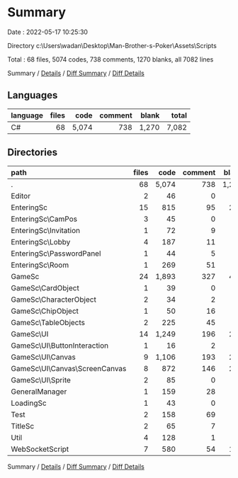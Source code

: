 # Summary

Date : 2022-05-17 10:25:30

Directory c:\Users\wadan\Desktop\Man-Brother-s-Poker\Assets\Scripts

Total : 68 files,  5074 codes, 738 comments, 1270 blanks, all 7082 lines

Summary / [Details](details.md) / [Diff Summary](diff.md) / [Diff Details](diff-details.md)

## Languages
| language | files | code | comment | blank | total |
| :--- | ---: | ---: | ---: | ---: | ---: |
| C# | 68 | 5,074 | 738 | 1,270 | 7,082 |

## Directories
| path | files | code | comment | blank | total |
| :--- | ---: | ---: | ---: | ---: | ---: |
| . | 68 | 5,074 | 738 | 1,270 | 7,082 |
| Editor | 2 | 46 | 0 | 13 | 59 |
| EnteringSc | 15 | 815 | 95 | 214 | 1,124 |
| EnteringSc\CamPos | 3 | 45 | 0 | 12 | 57 |
| EnteringSc\Invitation | 1 | 72 | 9 | 21 | 102 |
| EnteringSc\Lobby | 4 | 187 | 11 | 42 | 240 |
| EnteringSc\PasswordPanel | 1 | 44 | 5 | 13 | 62 |
| EnteringSc\Room | 1 | 269 | 51 | 72 | 392 |
| GameSc | 24 | 1,893 | 327 | 475 | 2,695 |
| GameSc\CardObject | 1 | 39 | 0 | 7 | 46 |
| GameSc\CharacterObject | 2 | 34 | 2 | 10 | 46 |
| GameSc\ChipObject | 1 | 50 | 16 | 15 | 81 |
| GameSc\TableObjects | 2 | 225 | 45 | 55 | 325 |
| GameSc\UI | 14 | 1,249 | 196 | 295 | 1,740 |
| GameSc\UI\ButtonInteraction | 1 | 16 | 2 | 5 | 23 |
| GameSc\UI\Canvas | 9 | 1,106 | 193 | 265 | 1,564 |
| GameSc\UI\Canvas\ScreenCanvas | 8 | 872 | 146 | 210 | 1,228 |
| GameSc\UI\Sprite | 2 | 85 | 0 | 15 | 100 |
| GeneralManager | 1 | 159 | 28 | 49 | 236 |
| LoadingSc | 1 | 43 | 0 | 12 | 55 |
| Test | 2 | 158 | 69 | 55 | 282 |
| TitleSc | 2 | 65 | 7 | 21 | 93 |
| Util | 4 | 128 | 1 | 32 | 161 |
| WebSocketScript | 7 | 580 | 54 | 143 | 777 |

Summary / [Details](details.md) / [Diff Summary](diff.md) / [Diff Details](diff-details.md)